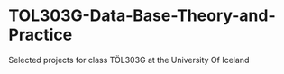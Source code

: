 # TOL303G-Data-Base-Theory-and-Practice
Selected projects for class TÖL303G at the University Of Iceland
